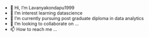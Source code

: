 - 👋 Hi, I’m Lavanyakondapu1999
- 👀 I’m interest learning datascience
- 🌱 I’m currently pursuing post graduate diploma in data analytics
- 💞️ I’m looking to collaborate on ...
- 📫 How to reach me ...

<!---
Lavanyakondapu1999/Lavanyakondapu1999 is a ✨ special ✨ repository because its `README.md` (this file) appears on your GitHub profile.
You can click the Preview link to take a look at your changes.
--->
